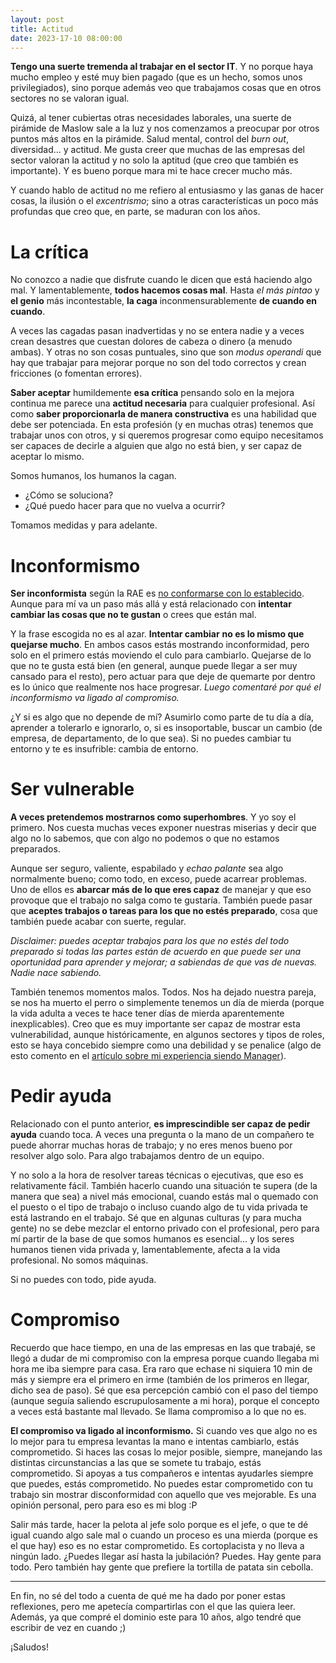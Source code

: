 ```yaml
---
layout: post
title: Actitud
date: 2023-17-10 08:00:00
---
```


**Tengo una suerte tremenda al trabajar en el sector IT**. Y no porque haya mucho empleo y esté muy bien
pagado (que es un hecho, somos unos privilegiados), sino porque además veo que trabajamos cosas que en otros
sectores no se valoran igual.

Quizá, al tener cubiertas otras necesidades laborales, una suerte de pirámide de Maslow sale a la luz y nos
comenzamos a preocupar por otros puntos más altos en la pirámide. Salud mental, control del _burn out_, 
diversidad... y actitud. Me gusta creer que muchas de las empresas del sector valoran la actitud 
y no solo la aptitud (que creo que también es importante). Y es bueno porque mara mi te hace crecer mucho más.

Y cuando hablo de actitud no me refiero al entusiasmo y las ganas de hacer cosas, la ilusión o el _excentrismo_;
sino a otras características un poco más profundas que creo que, en parte, se maduran con los años.


La crítica
================
No conozco a nadie que disfrute cuando le dicen que está haciendo algo mal. Y lamentablemente, **todos hacemos
cosas mal**. Hasta _el más pintao_ y **el genio** más incontestable, **la caga** inconmensurablemente **de cuando en cuando**.

A veces las cagadas pasan inadvertidas y no se entera nadie y a veces crean desastres que cuestan
dolores de cabeza o dinero (a menudo ambas). Y otras no son cosas puntuales, sino que son _modus operandi_ 
que hay que trabajar para mejorar porque no son del todo correctos y crean fricciones (o fomentan errores).

**Saber aceptar** humildemente **esa crítica** pensando solo en la mejora continua me parece una **actitud necesaria**
para cualquier profesional. Así como **saber proporcionarla de manera constructiva** es una habilidad que debe
ser potenciada. En esta profesión (y en muchas otras) tenemos que trabajar unos con otros, y si queremos progresar
como equipo necesitamos ser capaces de decirle a alguien que algo no está bien, y ser capaz de aceptar lo mismo.

Somos humanos, los humanos la cagan. 
 - ¿Cómo se soluciona?
 - ¿Qué puedo hacer para que no vuelva a ocurrir?

Tomamos medidas y para adelante.

Inconformismo
================
**Ser inconformista** según la RAE es [no conformarse con lo establecido](https://dle.rae.es/inconformismo). Aunque 
para mí va un paso más allá y está relacionado con **intentar cambiar las cosas que no te gustan** o crees que están mal.

Y la frase escogida no es al azar. **Intentar cambiar** **no es lo mismo que** **quejarse mucho**. En ambos
casos estás mostrando inconformidad, pero solo en el primero estás moviendo el culo para cambiarlo. Quejarse
de lo que no te gusta está bien (en general, aunque puede llegar a ser muy cansado para el resto), pero actuar para 
que deje de quemarte por dentro es lo único que realmente nos hace progresar. _Luego comentaré por qué el inconformismo 
va ligado al compromiso._

¿Y si es algo que no depende de mí? Asumirlo como parte de tu día a día, aprender a tolerarlo e ignorarlo, o,
si es insoportable, buscar un cambio (de empresa, de departamento, de lo que sea). Si no puedes cambiar tu entorno y
te es insufrible: cambia de entorno.

Ser vulnerable
================
**A veces pretendemos mostrarnos como superhombres**. Y yo soy el primero. Nos cuesta muchas veces exponer nuestras
miserias y decir que algo no lo sabemos, que con algo no podemos o que no estamos preparados.

Aunque ser seguro, valiente, espabilado y _echao palante_ sea algo normalmente bueno; como todo, en exceso,
puede acarrear problemas. Uno de ellos es **abarcar más de lo que eres capaz** de manejar y
que eso provoque que el trabajo no salga como te gustaría. También puede pasar que **aceptes trabajos o tareas
para los que no estés preparado**, cosa que también puede acabar con suerte, regular.

_Disclaimer: puedes aceptar trabajos para los que no estés del todo preparado si todas las partes están de acuerdo
en que puede ser una oportunidad para aprender y mejorar; a sabiendas de que vas de nuevas. Nadie nace sabiendo._

También tenemos momentos malos. Todos. Nos ha dejado nuestra pareja, se nos ha muerto el perro o simplemente
tenemos un día de mierda (porque la vida adulta a veces te hace tener días de mierda aparentemente 
inexplicables). Creo que es muy importante ser capaz de mostrar esta vulnerabilidad, aunque históricamente,
en algunos sectores y tipos de roles, esto se haya concebido siempre como una debilidad y se penalice 
(algo de esto comento en el [artículo sobre mi experiencia siendo Manager](https://www.samuelsolis.es/mi-experiencia-siendo-manager/)).

Pedir ayuda
================
Relacionado con el punto anterior, **es imprescindible ser capaz de pedir ayuda** cuando toca. A veces una pregunta
o la mano de un compañero te puede ahorrar muchas horas de trabajo; y no eres menos bueno por resolver algo solo.
Para algo trabajamos dentro de un equipo.

Y no solo a la hora de resolver tareas técnicas o ejecutivas, que eso es relativamente fácil. 
También hacerlo cuando una situación te supera (de la manera que sea) a nivel más emocional, cuando
estás mal o quemado con el puesto o el tipo de trabajo o incluso cuando algo de tu vida privada te está lastrando
en el trabajo. Sé que en algunas culturas (y para mucha gente) no se debe mezclar el entorno privado con el
profesional, pero para mí partir de la base de que somos humanos es esencial... y los seres humanos tienen
vida privada y, lamentablemente, afecta a la vida profesional. No somos máquinas.

Si no puedes con todo, pide ayuda.

Compromiso
================
Recuerdo que hace tiempo, en una de las empresas en las que trabajé, se llegó a dudar de mi compromiso con la 
empresa porque cuando llegaba mi hora me iba siempre para casa. Era raro que echase ni siquiera 10 min de más y
siempre era el primero en irme (también de los primeros en llegar, dicho sea de paso). Sé que esa percepción
cambió con el paso del tiempo (aunque seguía saliendo escrupulosamente a mi hora), porque el concepto a veces
está bastante mal llevado. Se llama compromiso a lo que no es.

**El compromiso va ligado al inconformismo.** Si cuando ves que algo no es lo mejor para tu empresa levantas
la mano e intentas cambiarlo, estás comprometido.
Si haces las cosas lo mejor posible, siempre, manejando las distintas circunstancias a las que se somete 
tu trabajo, estás comprometido.
Si apoyas a tus compañeros e intentas ayudarles siempre que puedes, estás comprometido.
No puedes estar comprometido con tu trabajo sin mostrar disconformidad con aquello que ves mejorable. Es una opinión
personal, pero para eso es mi blog :P

Salir más tarde, hacer la pelota al jefe solo porque es el jefe, o que te dé igual cuando algo sale mal
o cuando un proceso es una mierda (porque es el que hay) eso es no estar comprometido. Es
cortoplacista y no lleva a ningún lado. ¿Puedes llegar así hasta la jubilación? Puedes. Hay gente para todo. Pero
también hay gente que prefiere la tortilla de patata sin cebolla.

------------------

En fin, no sé del todo a cuenta de qué me ha dado por poner estas reflexiones, pero me apetecía compartirlas con el que
las quiera leer. Además, ya que compré el dominio este para 10 años, algo tendré que escribir de vez en cuando ;)

¡Saludos!